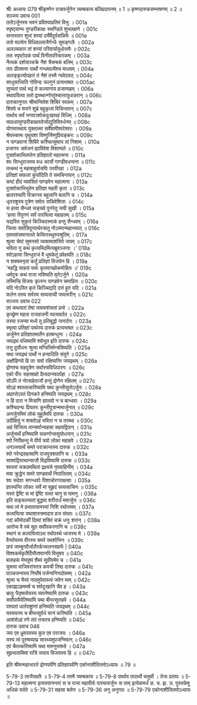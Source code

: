 श्रीः
अध्यायः 079
श्रीकृष्णेन रात्रावर्जुनेन त्र्यम्बकाय बलिप्रदापनम् ॥ 1 ॥ कृष्णदारुकसम्भाषणम् ॥ 2 ॥
सञ्जय उवाच 	001  
ततोऽर्जुनस्य भवनं प्रविश्याप्रतिमं विभुः ।	001a  
स्पृष्ट्वाम्भः पुण्डरीकाक्षः स्थण्डिले शुभलक्षणे ।	001c  
सन्तस्तार शुभां शय्यां दर्भैर्वैदूर्यसन्निभैः ॥	001e  
ततो माल्येन विधिवल्लाजैर्गन्धैः सुमङ्गलैः ।	002a  
अलञ्चकार तां शय्यां परिवार्यायुधोत्तमैः ॥	002c  
ततः स्पृष्टोदकं पार्थं विनीतपरिचारकम् ।	003a  
नैत्यकं दर्शयाञ्चक्रे नैशं त्रैयम्बकं बलिम् ॥	003c  
ततः प्रीतमनाः पार्थो गन्धमाल्यैश्च माधवम् ।	004a  
अलङ्कृत्योपहारं तं नैशं तस्मै न्यवेदयत् ॥	004c  
साधुसाध्विति गोविन्दः फल्गुनं प्रत्यभाषत ॥	005ac  
सुप्यतां पार्थ भद्रं ते कल्याणाय व्रजाम्यहम् ।	006a  
स्थापयित्वा ततो द्वास्थान्गोप्तॄंश्चात्तायुधान्नरान् ॥	006c  
दारुकानुगतः श्रीमान्विवेश शिबिरं स्वकम् ।	007a  
शिश्ये च शयने शुभ्रे बहुकृत्यं विचिन्तयन् ॥	007c  
पार्थाय सर्वं भगवाञ्शोकदुःखापहं विधिम् ।	008a  
व्यदधात्पुण्डरीकाक्षस्तेजोद्युतिविवर्धनम् ॥	008c  
योगमास्थाय युक्तात्मा सर्वेषामीश्वरेश्वरः ।	009a  
श्रेयस्कामः पृथुयशा विष्णुर्जिष्णुप्रियङ्करः ॥	009c  
न पाण्डवानां शिबिरे कश्चित्सुष्वाप तां निशाम् ।	010a  
प्रजागरः सर्वजनं ह्याविवेश विशाम्पते ॥	010c  
पुत्रशोकाभितप्तेन प्रतिज्ञातो महात्मना ।	011a  
श्वः सिन्धुराजस्य वधः कार्यो गाण्डीवधन्वना ॥	011c  
तत्कथं नु महाबाहुर्वासविः परवीरहा ।	012a  
प्रतिज्ञां सफलां कुर्यादिति ते समचिन्तयन् ॥	012c  
कष्टं हीदं व्यवसितं पाण्डवेन महात्मना ।	013a  
पुत्रशोकाभिभूतेन प्रतिज्ञा महती कृता ॥	013c  
भ्रातरश्चापि विक्रान्ता बहुलानि बलानि च ।	014a  
धृतराष्ट्रस्य पुत्रेण सर्वतः सन्निवेशिताः ॥	014c  
स हत्वा सैन्धवं सङ्ख्ये पुनरेतु जयी सुखी ।	015a  
\'हत्वा रिपुगणं सर्वं पारयित्वा महाव्रतम् ॥	015c  
यद्यस्ति सुकृतं किञ्चिदस्माकं हन्तु सैन्धवम् ।	016a  
जित्वा सर्वान्रिपून्पार्थस्त्रातु नोऽस्मान्महाभयात् ॥	016c  
एवमाशंसमानास्ते केचित्तस्थुरुपश्रुतिम् ।	017a  
श्रुत्वा चेष्टं सुमनसो व्यक्तमाशंसिरे जयम् ॥	017c  
भविता नु कथं कृत्यमिदमित्यब्रुवञ्जनाः ।\'	018a  
श्वोऽहत्वा सिन्धुराजं वै धूमकेतुं प्रवेक्ष्यति ॥	018c  
न शक्यमनृतां कर्तुं प्रतिज्ञां विजयेन हि ।	019a  
\'महद्धि साहसं पार्थः कृतवाच्छोकमोहितः ॥\'	019c  
धर्मपुत्रः कथं राजा भविष्यति मृतेऽर्जुने ।	020a  
तस्मिन्हि विजयः कृत्स्नः पाण्डवेन समाहितः ॥	020c  
यदि नोऽस्ति कृतं किञ्चिद्यदि दत्तं हुतं यदि ।	021a  
फलेन तस्य सर्वस्य सव्यसाची जयत्वरीन् ॥	021c  
सञ्जय उवाच 	022  
एवं कथयतां तेषां जयमाशंसतां प्रभो ।	022a  
कृच्छ्रेण महता राजन्रजनी व्यत्यवर्तत ॥	022c  
तस्या रजन्या मध्ये तु प्रतिबुद्धो जनार्दनः ।	023a  
स्मृत्वा प्रतिज्ञां पार्थस्य दारुकं प्रत्यभाषत ॥	023c  
अर्जुनेन प्रतिज्ञातमार्तेन हतबन्धुना ।	024a  
जयद्रथं वधिष्यामि श्वोभूत इति दारुक ॥	024c  
तत्तु दुर्योधनः श्रुत्वा मन्त्रिभिर्मन्त्रयिष्यति ।	025a  
यथा जयद्रथं पार्थो न हन्यादिति संयुगे ॥	025c  
अक्षौहिण्यो हि ताः सर्वा रक्षिष्यन्ति जयद्रथम् ।	026a  
द्रोणश्च सहपुत्रेण सर्वास्त्रविधिपारगः ॥	026c  
एको वीरः सहस्राक्षो दैत्यदानवदर्पहा ।	027a  
सोऽपि तं नोत्सहेताजौ हन्तुं द्रोणेन रक्षितम् ॥	027c  
सोऽहं श्वस्तत्करिष्यामि यथा कुन्तीसुतोऽर्जुनः ।	028a  
अप्राप्तेऽस्तं दिनकरे हनिष्यति जयद्रथम् ॥	028c  
न हि दारा न मित्राणि ज्ञातयो न च बान्धवाः ।	029a  
कश्चिदन्यः प्रियतरः कुन्तीपुत्रान्ममार्जुनात् ॥	029c  
अनर्जुनमिमं लोकं मुहूर्तमपि दारुक ।	030a  
उदीक्षितुं न शक्तोऽहं भविता न च तत्तथा ॥	030c  
अहं विजित्य तान्सर्वान्सहसा सहयद्विपान् ।	031a  
अर्जुनार्थे हनिष्यामि सकर्णान्ससुयोधनान् ॥	031c  
श्वो निरीक्षन्तु मे वीर्यं त्रयो लोका महाहवे ।	032a  
धनञ्जयार्थे समरे पराक्रान्तस्य दारुक ॥	032c  
श्वो नरेन्द्रसहस्राणि राजपुत्रशतानि च ।	033a  
साश्वद्विपरथान्याजौ विद्रविष्यामि दारुक ॥	033c  
श्वस्तां चक्रप्रमथितां द्रक्ष्यसे नृपवाहिनीम् ।	034a  
मया क्रुद्धेन समरे पाण्डवार्थे निपातिताम् ॥	034c  
श्वः सदेवाः सगन्धर्वाः पिशाचोरगराक्षसाः ।	035a  
ज्ञास्यन्ति लोकाः सर्वे मां सुहृदं सव्यसाचिनः ॥	035c  
यस्तं द्वेष्टि स मां द्वेष्टि यस्तं चानु स मामनु ।	036a  
इति सङ्कल्प्यतां बुद्ध्या शरीरार्धं ममार्जुनः ॥	036c  
यथा त्वं मे प्रभातायामस्यां निशि रथोत्तमम् ।	037a  
कल्पयित्वा यथाशास्त्रमादाय व्रज संयतः ॥	037c  
गदां कौमोदकीं दिव्यां शक्तिं चक्रं धनुः शरान् ।	038a  
आरोप्य वै रथे सूत सर्वोपकरणानि च ॥	038c  
स्थानं च कल्पयित्वाऽथ रथोपस्थे ध्वजस्य मे ।	039a  
वैनतेयस्य वीरस्य समरे रथशोभिनः ॥	039c  
छत्रं जाम्बूनदैर्जालैरर्कज्वलनसप्रभैः |	040a  
विश्वकर्मकृतैर्दिव्यैरश्वानपि विभूषय ॥	040c  
बलाहकं मेघपुष्पं शैब्यं सुग्रीवमेव च ।	041a  
युक्त्वा वाजिवरांस्तत्र कवची तिष्ठ दारुक ॥	041c  
पाञ्चजन्यस्य निर्घोषं पर्जन्यनिनदोपमम् ।	042a  
श्रुत्वा च भैरवं नादमुपेयास्त्वं जवेन माम् ॥	042c  
एकाह्नाऽहममर्षं च सर्वदुःखानि चैव ह ।	043a  
भ्रातुः पैतृष्वसेयस्य व्यपनेष्यामि दारुक ॥	043c  
सर्वोपायैर्यतिष्यामि यथा बीभत्सुराहवे ।	044a  
पश्यतां धार्तराष्ट्राणां हनिष्यति जयद्रथम् ॥	044c  
यस्ययस्य च बीभत्सुर्वधे यत्नं करिष्यति ।	045a  
आशंसेऽहं रणे तंतं तत्रतत्र हनिष्यति ॥	045c  
दारुक उवाच 	046  
जय एव ध्रुवस्तस्य कुत एव पराजयः ।	046a  
यस्य त्वं पुरुषव्याघ्र सारथ्यमुपजग्मिवान् ॥	046c  
एवं चैतत्करिष्यामि यथा मामनुभाषसे ।	047a  
सुप्रभातामिमां रात्रिं जयाय विजयस्य हि ॥ ॥	047c  

इति श्रीमन्महाभारते द्रोणपर्वणि प्रतिज्ञापर्वणि एकोनाशीतितमोऽध्यायः ॥ 79 ॥

5-79-3 लाजैरक्षतैः ॥ 5-79-4 तस्मै त्र्यम्बकाय ॥ 5-79-8 पार्थाय तादर्थ्ये चतुर्थी । तेजः प्रतापः ॥ 5-79-13 महात्मना इत्यस्यानन्तरं स च राजा महावीर्यः पारयत्वर्जुनः स ताम् इत्येकमर्धं ङ. च. झ. ञ. पुस्तकेषु अधिकं वर्तते ॥ 5-79-31 सहसा बलेन ॥ 5-79-36 अनु अनुगतः ॥ 5-79-79 एकोनाशीतितमोऽध्यायः ॥	
